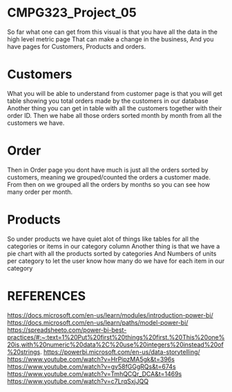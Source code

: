 # CMPG323_Project_05
So far what one can get from this visual is that you have all the data in the high level metric page
That can make a change in the business, And you have pages for Customers, Products and orders.

# Customers
What you will be able to understand from customer page is that you will get table showing you total orders made by the customers in our database
Another thing you can get in table with all the customers together with their order ID.
Then we habe all those orders sorted month by month from all the customers we have.

# Order
Then in Order page you dont have much is just all the orders sorted by customers, meaning we grouped/counted the orders a customer made.
From then on we grouped all the orders by months so you can see how many order per month.

# Products
So under products we have quiet alot of things like tables for all the categories or items in our category column
Another thing is that we have a pie chart with all the products sorted by categories 
And Numbers of units per category to let the user know how many do we have for each item in our category

# REFERENCES
https://docs.microsoft.com/en-us/learn/modules/introduction-power-bi/ 
https://docs.microsoft.com/en-us/learn/paths/model-power-bi/ 
https://spreadsheeto.com/power-bi-best-practices/#:~:text=1%20Put%20first%20things%20first.%20This%20one%20is,with%20numeric%20data%2C%20use%20integers%20instead%20of%20strings. 
https://powerbi.microsoft.com/en-us/data-storytelling/ 
https://www.youtube.com/watch?v=HrPipzMA5gk&t=396s
https://www.youtube.com/watch?v=gv58fGGgRQs&t=674s
https://www.youtube.com/watch?v=TmhQCQr_DCA&t=1469s
https://www.youtube.com/watch?v=c7LrqSxjJQQ

